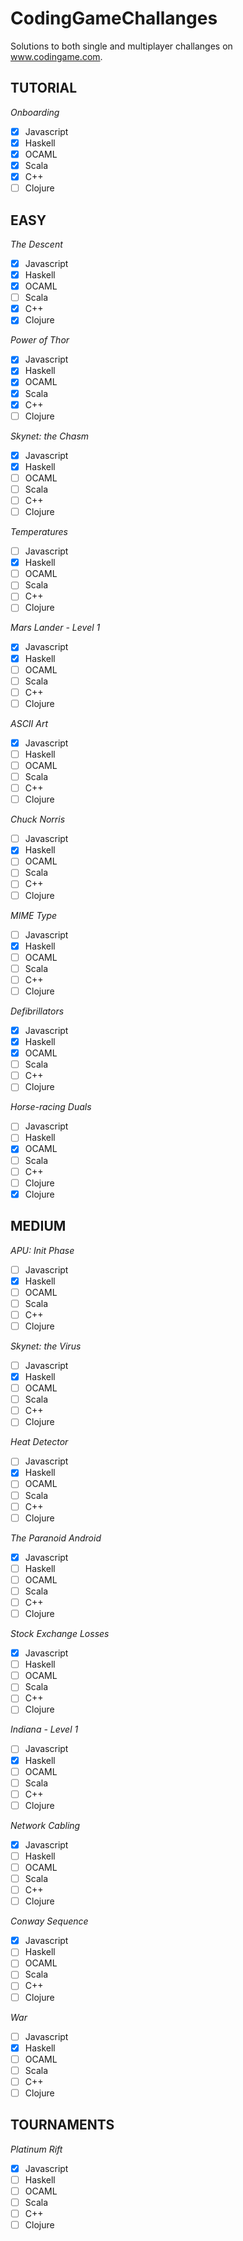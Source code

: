 # CodingGameChallanges
Solutions to both single and multiplayer challanges on www.codingame.com.

## TUTORIAL
*Onboarding*

- [x] Javascript
- [x] Haskell
- [x] OCAML
- [x] Scala
- [x] C++
- [ ] Clojure

## EASY
*The Descent*

- [x] Javascript
- [x] Haskell
- [x] OCAML
- [ ] Scala
- [x] C++
- [x] Clojure

*Power of Thor*

- [x] Javascript
- [x] Haskell
- [x] OCAML
- [x] Scala
- [x] C++
- [ ] Clojure

*Skynet: the Chasm*

- [x] Javascript
- [x] Haskell
- [ ] OCAML
- [ ] Scala
- [ ] C++
- [ ] Clojure

*Temperatures*

- [ ] Javascript
- [x] Haskell
- [ ] OCAML
- [ ] Scala
- [ ] C++
- [ ] Clojure

*Mars Lander - Level 1*

- [x] Javascript
- [x] Haskell
- [ ] OCAML
- [ ] Scala
- [ ] C++
- [ ] Clojure

*ASCII Art*

- [x] Javascript
- [ ] Haskell
- [ ] OCAML
- [ ] Scala
- [ ] C++
- [ ] Clojure

*Chuck Norris*

- [ ] Javascript
- [x] Haskell
- [ ] OCAML
- [ ] Scala
- [ ] C++
- [ ] Clojure
 
*MIME Type*

- [ ] Javascript
- [x] Haskell
- [ ] OCAML
- [ ] Scala
- [ ] C++
- [ ] Clojure

*Defibrillators*

- [x] Javascript
- [x] Haskell
- [x] OCAML
- [ ] Scala
- [ ] C++
- [ ] Clojure

*Horse-racing Duals*

- [ ] Javascript
- [ ] Haskell
- [x] OCAML
- [ ] Scala
- [ ] C++
- [ ] Clojure
- [x] Clojure

## MEDIUM
*APU: Init Phase*

- [ ] Javascript
- [x] Haskell
- [ ] OCAML
- [ ] Scala
- [ ] C++
- [ ] Clojure

*Skynet: the Virus*

- [ ] Javascript
- [x] Haskell
- [ ] OCAML
- [ ] Scala
- [ ] C++
- [ ] Clojure

*Heat Detector*

- [ ] Javascript
- [x] Haskell
- [ ] OCAML
- [ ] Scala
- [ ] C++
- [ ] Clojure

*The Paranoid Android*

- [x] Javascript
- [ ] Haskell
- [ ] OCAML
- [ ] Scala
- [ ] C++
- [ ] Clojure

*Stock Exchange Losses*

- [x] Javascript
- [ ] Haskell
- [ ] OCAML
- [ ] Scala
- [ ] C++
- [ ] Clojure

*Indiana - Level 1*

- [ ] Javascript
- [x] Haskell
- [ ] OCAML
- [ ] Scala
- [ ] C++
- [ ] Clojure

*Network Cabling*

- [x] Javascript
- [ ] Haskell
- [ ] OCAML
- [ ] Scala
- [ ] C++
- [ ] Clojure

*Conway Sequence*

- [x] Javascript
- [ ] Haskell
- [ ] OCAML
- [ ] Scala
- [ ] C++
- [ ] Clojure

*War*

- [ ] Javascript
- [x] Haskell
- [ ] OCAML
- [ ] Scala
- [ ] C++
- [ ] Clojure

## TOURNAMENTS
*Platinum Rift*

- [x] Javascript
- [ ] Haskell
- [ ] OCAML
- [ ] Scala
- [ ] C++
- [ ] Clojure
